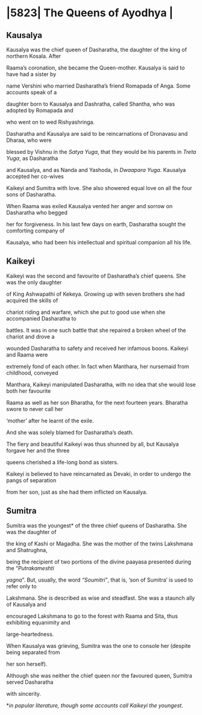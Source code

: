 
# |5823| The Queens of Ayodhya |             

## Kausalya  
  
Kausalya was the chief queen of Dasharatha, the daughter of the king of northern Kosala. After 

Raama’s coronation, she became the Queen-mother. Kausalya is said to have had a sister by 

name Vershini who married Dasharatha’s friend Romapada of Anga. Some accounts speak of a 

daughter born to Kausalya and Dashratha, called Shantha, who was adopted by Romapada and 

who went on to wed Rishyashringa.   

Dasharatha and Kausalya are said to be reincarnations of Dronavasu and Dharaa, who were 

blessed by Vishnu in the *Satya Yuga*, that they would be his parents in *Treta Yuga*, as Dasharatha 

and Kausalya, and as Nanda and Yashoda, in *Dwaapara Yuga*. Kausalya accepted her co-wives 

Kaikeyi and Sumitra with love. She also showered equal love on all the four sons of Dasharatha.   

When Raama was exiled Kausalya vented her anger and sorrow on Dasharatha who begged  

her for forgiveness. In his last few days on earth, Dasharatha sought the comforting company of 

Kausalya, who had been his intellectual and spiritual companion all his life.  
  
## Kaikeyi   
  
Kaikeyi was the second and favourite of Dasharatha’s chief queens. She was the only daughter 

of King Ashwapathi of Kekeya. Growing up with seven brothers she had acquired the skills of 

chariot riding and warfare, which she put to good use when she accompanied Dasharatha to 

battles. It was in one such battle that she repaired a broken wheel of the chariot and drove a 

wounded Dasharatha to safety and received her infamous boons. Kaikeyi and Raama were 

extremely fond of each other. In fact when Manthara, her nursemaid from childhood, conveyed 

Manthara, Kaikeyi manipulated Dasharatha, with no idea that she would lose both her favourite 

Raama as well as her son Bharatha, for the next fourteen years. Bharatha swore to never call her 

‘mother’ after he learnt of the exile.  

And she was solely blamed for Dasharatha’s death.   

The fiery and beautiful Kaikeyi was thus shunned by all, but Kausalya forgave her and the three 

queens cherished a life-long bond as sisters.  

Kaikeyi is believed to have reincarnated as Devaki, in order to undergo the pangs of separation 

from her son, just as she had them inflicted on Kausalya.  
## Sumitra  

Sumitra was the youngest* of the three chief queens of Dasharatha. She was the daughter of 

the king of Kashi or Magadha. She was the mother of the twins Lakshmana and Shatrughna, 

being the recipient of two portions of the divine paayasa presented during the “*Putrakameshti*

*yagna*”. But, usually, the word *“Soumitri”*, that is, ‘son of Sumitra’ is used to refer only to 

Lakshmana. She is described as wise and steadfast. She was a staunch ally of Kausalya and 

encouraged Lakshmana to go to the forest with Raama and Sita, thus exhibiting equanimity and 

large-heartedness. 

When Kausalya was grieving, Sumitra was the one to console her (despite being separated from 

her son herself). 

Although she was neither the chief queen nor the favoured queen, Sumitra served Dasharatha 

with sincerity. 
 
**in popular literature, though some accounts call Kaikeyi the youngest.* 
 
 